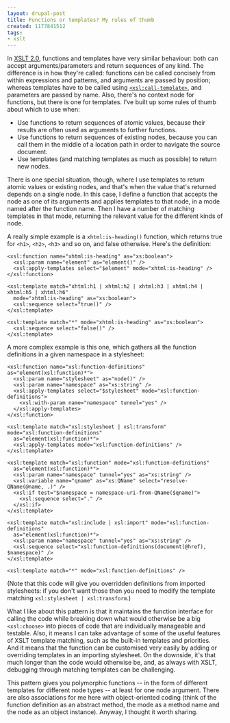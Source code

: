 ```yaml
---
layout: drupal-post
title: Functions or templates? My rules of thumb
created: 1177841512
tags:
- xslt
---
```

In [XSLT 2.0][1], functions and templates have very similar behaviour: both can accept arguments/parameters and return sequences of any kind. The difference is in how they're called: functions can be called concisely from within expressions and patterns, and arguments are passed by position; whereas templates have to be called using [`<xsl:call-template>`][1], and parameters are passed by name. Also, there's no context node for functions, but there is one for templates. I've built up some rules of thumb about which to use when:

[1]: http://www.w3.org/TR/xslt20 "XSLT 2.0 spec"
[2]: http://www.w3.org/TR/xslt20/#named-templates "XSLT 2.0 spec: Named Templates"

<!--break-->

 *  Use functions to return sequences of atomic values, because their results are often used as arguments to further functions.
 *  Use functions to return sequences of existing nodes, because you can call them in the middle of a location path in order to navigate the source document.
 *  Use templates (and matching templates as much as possible) to return new nodes.

There is one special situation, though, where I use templates to return atomic values or existing nodes, and that's when the value that's returned depends on a single node. In this case, I define a function that accepts the node as one of its arguments and applies templates to that node, in a mode named after the function name. Then I have a number of matching templates in that mode, returning the relevant value for the different kinds of node.

A really simple example is a `xhtml:is-heading()` function, which returns true for `<h1>`, `<h2>`, `<h3>` and so on, and false otherwise. Here's the definition:

    <xsl:function name="xhtml:is-heading" as="xs:boolean">
      <xsl:param name="element" as="element()" />
      <xsl:apply-templates select="$element" mode="xhtml:is-heading" />
    </xsl:function>

    <xsl:template match="xhtml:h1 | xhtml:h2 | xhtml:h3 | xhtml:h4 | xhtml:h5 | xhtml:h6"
      mode="xhtml:is-heading" as="xs:boolean">
      <xsl:sequence select="true()" />
    </xsl:template>

    <xsl:template match="*" mode="xhtml:is-heading" as="xs:boolean">
      <xsl:sequence select="false()" />
    </xsl:template>

A more complex example is this one, which gathers all the function definitions in a given namespace in a stylesheet:

    <xsl:function name="xsl:function-definitions" as="element(xsl:function)*">
      <xsl:param name="stylesheet" as="node()" />
      <xsl:param name="namespace" as="xs:string" />
      <xsl:apply-templates select="$stylesheet" mode="xsl:function-definitions">
        <xsl:with-param name="namespace" tunnel="yes" />
      </xsl:apply-templates>
    </xsl:function>

    <xsl:template match="xsl:stylesheet | xsl:transform" mode="xsl:function-definitions"
      as="element(xsl:function)*">
      <xsl:apply-templates mode="xsl:function-definitions" />
    </xsl:template>

    <xsl:template match="xsl:function" mode="xsl:function-definitions" 
      as="element(xsl:function)*">
      <xsl:param name="namespace" tunnel="yes" as="xs:string" />
      <xsl:variable name="qname" as="xs:QName" select="resolve-QName(@name, .)" />
      <xsl:if test="$namespace = namespace-uri-from-QName($qname)">
        <xsl:sequence select="." />
      </xsl:if>
    </xsl:template>

    <xsl:template match="xsl:include | xsl:import" mode="xsl:function-definitions"
      as="element(xsl:function)*">
      <xsl:param name="namespace" tunnel="yes" as="xs:string" />
      <xsl:sequence select="xsl:function-definitions(document(@href), $namespace)" />
    </xsl:template>

    <xsl:template match="*" mode="xsl:function-definitions" />

(Note that this code will give you overridden definitions from imported stylesheets: if you don't want those then you need to modify the template matching `xsl:stylesheet | xsl:transform`.)

What I like about this pattern is that it maintains the function interface for calling the code while breaking down what would otherwise be a big `<xsl:choose>` into pieces of code that are individually manageable and testable. Also, it means I can take advantage of some of the useful features of XSLT template matching, such as the built-in templates and priorities. And it means that the function can be customised very easily by adding or overriding templates in an importing stylesheet. On the downside, it's that much longer than the code would otherwise be, and, as always with XSLT, debugging through matching templates can be challenging.

This pattern gives you polymorphic functions -- in the form of different templates for different node types -- at least for one node argument. There are also associations for me here with object-oriented coding (think of the function definition as an abstract method, the mode as a method name and the node as an object instance). Anyway, I thought it worth sharing.
